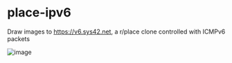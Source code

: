 # place-ipv6
Draw images to https://v6.sys42.net, a r/place clone controlled with ICMPv6 packets

![image](https://user-images.githubusercontent.com/22461307/212203364-4457718a-2a54-4185-9829-3109a6b5adfd.png)
